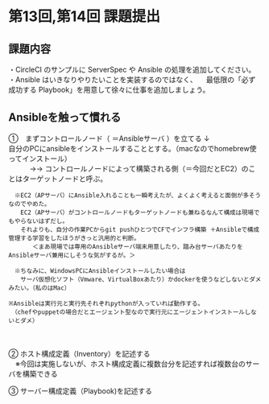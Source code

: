 # 第13回,第14回 課題提出

## 課題内容

・CircleCI のサンプルに ServerSpec や Ansible の処理を追加してください。
・Ansible はいきなりやりたいことを実装するのではなく、
　最低限の「必ず成功する Playbook」を用意して徐々に仕事を追加しましょう。



## Ansibleを触って慣れる

①　まずコントロールノード（ ＝Ansibleサーバ ）を立てる
    ↓  
    自分のPCにansibleをインストールすることとする。（macなのでhomebrew使ってインストール）  
    　　　→→ コントロールノードによって構築される側（＝今回だとEC2）のことはターゲットノードと呼ぶ。  

    　※EC2（APサーバ）にAnsible入れることも一瞬考えたが、よくよく考えると面倒が多そうなのでやめた。  
    　　EC2（APサーバ）がコントロールノードもターゲットノードも兼ねるなんて構成は現場でもやらないはずだし。    　
    　　それよりも、自分の作業PCからgit pushひとつでCFでインフラ構築 ＋Ansibleで構成管理する学習をしたほうがきっと汎用的と判断。  
    　　　　＜まあ現場では専用のAnsibleサーバ端末用意したり、踏み台サーバあたりをAnsibleサーバ兼用にしそうな気がするが。＞  

    　※ちなみに、WindowsPCにAnsibleインストールしたい場合は  
    　　サーバ仮想化ソフト（Vmware、VirtualBoxあたり）かdockerを使うなどしないとダメみたい。（私のはMac）  

    ※Ansibleは実行元と実行先それぞれpythonが入っていれば動作する。  
    　（chefやpuppetの場合だとエージェント型なので実行元にエージェントインストールしないとダメ）  
　

② ホスト構成定義（Inventory）を記述する  
　※今回は実施しないが、ホスト構成定義に複数台分を記述すれば複数台のサーバを構築できる  

③ サーバー構成定義（Playbook)を記述する  


